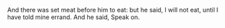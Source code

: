 And there was set meat before him to eat: but he said, I will not eat, until I have told mine errand. And he said, Speak on.
